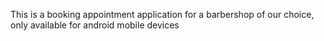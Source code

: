 This is a booking appointment application for a barbershop of our choice, only available for android mobile devices
